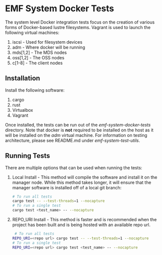 # EMF System Docker Tests

The system level Docker integration tests focus on the creation of various forms of Docker-based lustre filesystems. Vagrant is used to launch the following virtual machines:

1. iscsi - Used for filesystem devices
1. adm - Where docker will be running
1. mds[1,2] - The MDS nodes
1. oss[1,2] - The OSS nodes
1. c[1-8] - The client nodes

## Installation

Install the following software:

1. cargo
1. rust
1. Virtualbox
1. Vagrant

Once installed, the tests can be run out of the *emf-system-docker-tests* directory. Note that docker is **not** required to be installed on the host as it will be installed on the *adm* virtual machine. For information on testing architecture, please see README.md under *emf-system-test-utils*.

## Running Tests

There are multiple options that can be used when running the tests:

1. Local Install - This method will compile the software and install it on the manager node. While this method takes longer, it will ensure that the manager software is installed off of a local git branch:

    ```bash
    # To run all tests
    cargo test -- --test-threads=1 --nocapture 
    # To run a single test
    cargo test <test_name> -- --nocapture
    ```

1. REPO_URI Install - This method is faster and is recommended when the project has been built and is being hosted with an available repo url.

    ```bash
     # To run all tests
    REPO_URI=<repo url> cargo test -- --test-threads=1 --nocapture 
    # To run a single test
    REPO_URI=<repo url> cargo test <test_name> -- --nocapture
    ```